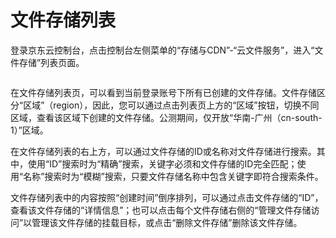 # 文件存储列表

登录京东云控制台，点击控制台左侧菜单的“存储与CDN”-“云文件服务”，进入“文件存储”列表页面。 

![]()

在文件存储列表页，可以看到当前登录账号下所有已创建的文件存储。文件存储区分“区域”（region），因此，您可以通过点击列表页上方的“区域”按钮，切换不同区域，查看该区域下创建的文件存储。公测期间，仅开放“华南-广州（cn-south-1）”区域。

 

在文件存储列表的右上方，可以通过文件存储的ID或名称对文件存储进行搜索。其中，使用“ID”搜索时为“精确”搜索，关键字必须和文件存储的ID完全匹配；使用“名称”搜索时为“模糊”搜索，只要文件存储名称中包含关键字即符合搜索条件。

 

文件存储列表中的内容按照“创建时间”倒序排列，可以通过点击文件存储的“ID”，查看该文件存储的“详情信息”；也可以点击每个文件存储右侧的“管理文件存储访问”以管理该文件存储的挂载目标，或点击“删除文件存储”删除该文件存储。